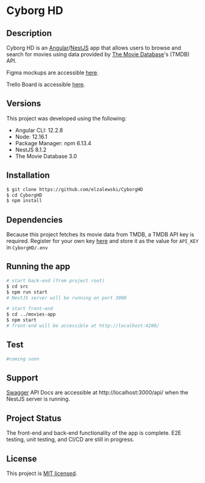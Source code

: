 # Cyborg HD

## Description
Cyborg HD is an [Angular](https://angular.io)/[NestJS](https://nestjs.com/) app that allows users to browse and search for movies using data provided by [The Movie Database](https://www.themoviedb.org/documentation/api?language=en-US)'s (TMDB) API.

Figma mockups are accessible [here](https://www.figma.com/file/CAT1QVcPWMCv7bK53AEYml/Cyborg-HD-Mockups?node-id=0%3A86).

Trello Board is accessible [here](https://trello.com/b/KojtWI8M/movie-database).
  

## Versions
This project was developed using the following:
- Angular CLI: 12.2.8
- Node: 12.16.1
- Package Manager: npm 6.13.4
- NestJS 8.1.2
- The Movie Database 3.0

## Installation

```bash
$ git clone https://github.com/elzalewski/CyborgHD
$ cd CyborgHD
$ npm install

```

## Dependencies
 Because this project fetches its movie data from TMDB, a TMDB API key is required.
 Register for your own key [here](https://developers.themoviedb.org/3/getting-started/introduction) and store it as the value for `API_KEY` in `CyborgHD/.env`

## Running the app
```bash
# start back-end (from project root)
$ cd src
$ npm run start
# NestJS server will be running on port 3000

# start front-end
$ cd ../movies-app
$ npm start
# front-end will be accessible at http://localhost:4200/ 
```

## Test
```bash
#coming soon
```

## Support
[Swagger](https://swagger.io/) API Docs are accessible at  http://localhost:3000/api/ when the NestJS server is running. 

## Project Status
The front-end and back-end functionality of the app is complete. E2E testing, unit testing, and CI/CD are still in progress.

## License
This project is [MIT licensed](LICENSE).
